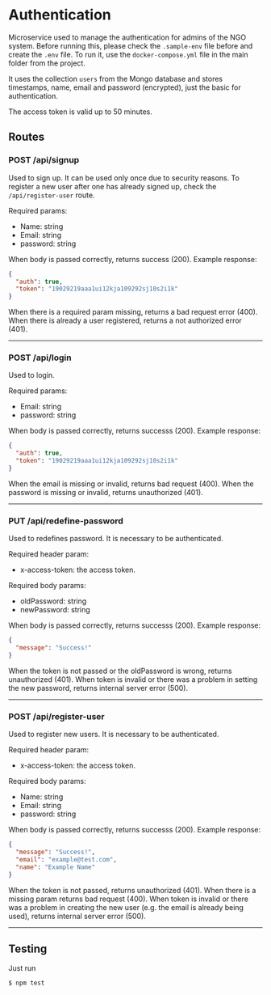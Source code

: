 # Authentication

Microservice used to manage the authentication for admins of the NGO system. Before running this, please check the `.sample-env` file before and create the `.env` file. To run it, use the `docker-compose.yml` file in the main folder from the project.

It uses the collection `users` from the Mongo database and stores timestamps, name, email and password (encrypted), just the basic for authentication.

The access token is valid up to 50 minutes.

## Routes

### POST /api/signup

Used to sign up. It can be used only once due to security reasons. To register a new user after one has already signed up, check the `/api/register-user` route.

Required params:

- Name: string
- Email: string
- password: string

When body is passed correctly, returns success (200). Example response:

```json
{
  "auth": true,
  "token": "19029219aaa1ui12kja109292sj10s2i1k"
}
```

When there is a required param missing, returns a bad request error (400). When there is already a user registered, returns a not authorized error (401).

---

### POST /api/login

Used to login.

Required params:

- Email: string
- password: string

When body is passed correctly, returns successs (200). Example response:

```json
{
  "auth": true,
  "token": "19029219aaa1ui12kja109292sj10s2i1k"
}
```

When the email is missing or invalid, returns bad request (400). When the password is missing or invalid, returns unauthorized (401).

---

### PUT /api/redefine-password

Used to redefines password. It is necessary to be authenticated.

Required header param:

- x-access-token: the access token.

Required body params:

- oldPassword: string
- newPassword: string

When body is passed correctly, returns successs (200). Example response:

```json
{
  "message": "Success!"
}
```

When the token is not passed or the oldPassword is wrong, returns unauthorized (401). When token is invalid or there was a problem in setting the new password, returns internal server error (500).

---

### POST /api/register-user

Used to register new users. It is necessary to be authenticated.

Required header param:

- x-access-token: the access token.

Required body params:

- Name: string
- Email: string
- password: string

When body is passed correctly, returns successs (200). Example response:

```json
{
  "message": "Success!",
  "email": "example@test.com",
  "name": "Example Name"
}
```

When the token is not passed, returns unauthorized (401). When there is a missing param returns bad request (400). When token is invalid or there was a problem in creating the new user (e.g. the email is already being used), returns internal server error (500).

---

## Testing

Just run

```
$ npm test
```
